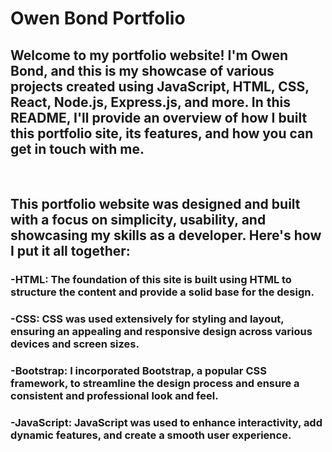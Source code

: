 # Owen Bond Portfolio

## Welcome to my portfolio website! I'm Owen Bond, and this is my showcase of various projects created using JavaScript, HTML, CSS, React, Node.js, Express.js, and more. In this README, I'll provide an overview of how I built this portfolio site, its features, and how you can get in touch with me.
<br/>

## This portfolio website was designed and built with a focus on simplicity, usability, and showcasing my skills as a developer. Here's how I put it all together:
### -HTML: The foundation of this site is built using HTML to structure the content and provide a solid base for the design.
### -CSS: CSS was used extensively for styling and layout, ensuring an appealing and responsive design across various devices and screen sizes.
### -Bootstrap: I incorporated Bootstrap, a popular CSS framework, to streamline the design process and ensure a consistent and professional look and feel.
### -JavaScript: JavaScript was used to enhance interactivity, add dynamic features, and create a smooth user experience.


